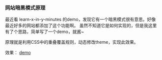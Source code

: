 ### 网站暗黑模式原理

最近看 learn-x-in-y-minutes 的demo，发现它有一个暗黑模式很有意思。好像最近好多的网站都添加了这个功能啊。
虽然不知道它是如何实现的，但是我这里有了个思路，简单写了一个demo，就酱~

原理就是利用CSS中的重叠覆盖规则，动态修改theme，实现此效果。

效果：
[demo]("./assets/demo.gif")